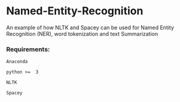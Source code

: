 # Named-Entity-Recognition

An example of how NLTK and Spacey can be used for Named Entity Recognition (NER), word tokenization and text Summarization

### Requirements:

```Anaconda```

```python >=  3```

```NLTK```

```Spacey```
